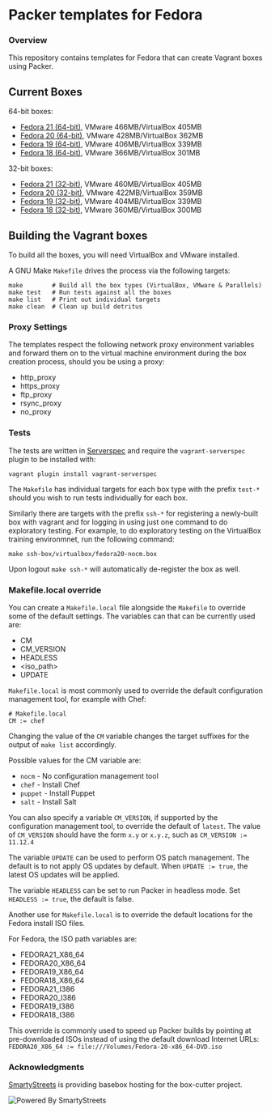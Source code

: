 # Packer templates for Fedora

### Overview

This repository contains templates for Fedora that can create Vagrant boxes
using Packer.

## Current Boxes

64-bit boxes:

* [Fedora 21 (64-bit)](https://atlas.hashicorp.com/boxcutter/boxes/fedora21), VMware 466MB/VirtualBox 405MB
* [Fedora 20 (64-bit)](https://atlas.hashicorp.com/boxcutter/boxes/fedora20), VMware 428MB/VirtualBox 362MB
* [Fedora 19 (64-bit)](https://atlas.hashicorp.com/boxcutter/boxes/fedora19), VMware 406MB/VirtualBox 339MB
* [Fedora 18 (64-bit)](https://atlas.hashicorp.com/boxcutter/boxes/fedora18), VMware 366MB/VirtualBox 301MB

32-bit boxes:

* [Fedora 21 (32-bit)](https://atlas.hashicorp.com/boxcutter/boxes/fedora21-i386), VMware 460MB/VirtualBox 405MB
* [Fedora 20 (32-bit)](https://atlas.hashicorp.com/boxcutter/boxes/fedora20-i386), VMware 422MB/VirtualBox 359MB
* [Fedora 19 (32-bit)](https://atlas.hashicorp.com/boxcutter/boxes/fedora19-i386), VMware 404MB/VirtualBox 339MB
* [Fedora 18 (32-bit)](https://atlas.hashicorp.com/boxcutter/boxes/fedora18-i386), VMware 360MB/VirtualBox 300MB


## Building the Vagrant boxes

To build all the boxes, you will need VirtualBox and VMware
installed.

A GNU Make `Makefile` drives the process via the following targets:

    make        # Build all the box types (VirtualBox, VMware & Parallels)
    make test   # Run tests against all the boxes
    make list   # Print out individual targets
    make clean  # Clean up build detritus

### Proxy Settings

The templates respect the following network proxy environment variables
and forward them on to the virtual machine environment during the box creation
process, should you be using a proxy:

* http_proxy
* https_proxy
* ftp_proxy
* rsync_proxy
* no_proxy
 
### Tests

The tests are written in [Serverspec](http://serverspec.org) and require the
`vagrant-serverspec` plugin to be installed with:

    vagrant plugin install vagrant-serverspec

The `Makefile` has individual targets for each box type with the prefix
`test-*` should you wish to run tests individually for each box.

Similarly there are targets with the prefix `ssh-*` for registering a
newly-built box with vagrant and for logging in using just one command to
do exploratory testing.  For example, to do exploratory testing
on the VirtualBox training environmnet, run the following command:

    make ssh-box/virtualbox/fedora20-nocm.box

Upon logout `make ssh-*` will automatically de-register the box as well.

### Makefile.local override

You can create a `Makefile.local` file alongside the `Makefile` to override
some of the default settings.  The variables can that can be currently
used are:

* CM
* CM_VERSION
* HEADLESS
* \<iso_path\>
* UPDATE

`Makefile.local` is most commonly used to override the default configuration
management tool, for example with Chef:

    # Makefile.local
    CM := chef

Changing the value of the `CM` variable changes the target suffixes for
the output of `make list` accordingly.

Possible values for the CM variable are:

* `nocm` - No configuration management tool
* `chef` - Install Chef
* `puppet` - Install Puppet
* `salt`  - Install Salt

You can also specify a variable `CM_VERSION`, if supported by the
configuration management tool, to override the default of `latest`.
The value of `CM_VERSION` should have the form `x.y` or `x.y.z`,
such as `CM_VERSION := 11.12.4`

The variable `UPDATE` can be used to perform OS patch management.  The
default is to not apply OS updates by default.  When `UPDATE := true`,
the latest OS updates will be applied.

The variable `HEADLESS` can be set to run Packer in headless mode.
Set `HEADLESS := true`, the default is false.

Another use for `Makefile.local` is to override the default locations
for the Fedora install ISO files.

For Fedora, the ISO path variables are:

* FEDORA21_X86_64
* FEDORA20_X86_64
* FEDORA19_X86_64
* FEDORA18_X86_64
* FEDORA21_I386
* FEDORA20_I386
* FEDORA19_I386
* FEDORA18_I386

This override is commonly used to speed up Packer builds by
pointing at pre-downloaded ISOs instead of using the default
download Internet URLs:
`FEDORA20_X86_64 := file:///Volumes/Fedora-20-x86_64-DVD.iso`

### Acknowledgments

[SmartyStreets](http://www.smartystreets.com) is providing basebox hosting for the box-cutter project.

![Powered By SmartyStreets](https://smartystreets.com/resources/images/smartystreets-flat.png)
